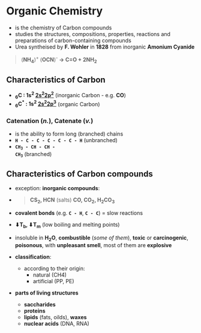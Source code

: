 # Organic Chemistry
- is the chemistry of Carbon compounds
- studies the structures, compositions, properties, reactions and preparations of carbon-containing compounds
- Urea syntheised by **F. Wohler** in **1828** from inorganic **Amonium Cyanide**
> (**NH<sub>4</sub>**)<sup>+ </sup> (**OCN**)<sup>- </sup> **-> C=O + 2NH<sub>2</sub>**

## Characteristics of Carbon

- **<sub>6</sub>C : 1s<sup>2</sup> <u> 2s<sup>2</sup>2p<sup>2</sup></u>** (inorganic Carbon - e.g. **CO**)
- **<sub>6</sub>C<sup>*</sup> : 1s<sup>2</sup> <u> 2s<sup>2</sup>2p<sup>3</sup></u>** (organic Carbon)

### Catenation (*n.*), Catenate (*v.*)
- is the ability to form long (branched) chains
- **`H - C - C - C - C - C - H`** (unbranched)
- **<code>CH<sub>3</sub> - CH - CH - CH<sub>3</sub></code>** (branched)

## Characteristics of Carbon compounds
- exception: **inorganic compounds**:
- > **CS<sub>2</sub>, HCN** (salts) **CO, CO<sub>2</sub>, H<sub>2</sub>CO<sub>3</sub>**
- **covalent bonds** (e.g. **`C - H`**, **`C - C`**) = slow reactions

- **⬇T<sub>b</sub>, ⬇T<sub>m</sub>** (low boiling and melting points)

- insoluble in **H<sub>2</sub>O**, **combustible** (*some of them*), **toxic** or **carcinogenic**, **poisonous**, with **unpleasant smell**, most of them are **explosive**

- **classification**:
  - according to their origin:
    - natural (CH4)
    - artificial (PP, PE)

- **parts of living structures**
    - **saccharides**
    - **proteins**
    - **lipids** (fats, oilds), **waxes**
    - **nuclear acids** (DNA, RNA)